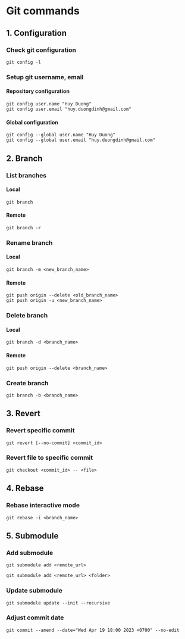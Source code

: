 # Git commands

## 1. Configuration

### Check git configuration

```
git config -l
```

### Setup git username, email

#### Repository configuration

```
git config user.name "Huy Duong"
git config user.email "huy.duongdinh@gmail.com"
```

#### Global configuration

```
git config --global user.name "Huy Duong"
git config --global user.email "huy.duongdinh@gmail.com"
```

## 2. Branch

### List branches

#### Local

```
git branch
```

#### Remote

```
git branch -r
```

### Rename branch

#### Local

```
git branch -m <new_branch_name>
```

#### Remote

```
git push origin --delete <old_branch_name>
git push origin -u <new_branch_name>
```

### Delete branch

#### Local

```
git branch -d <branch_name>
```

#### Remote

```
git push origin --delete <branch_name>
```

### Create branch

```
git branch -b <branch_name>
```

## 3. Revert

### Revert specific commit

```
git revert [--no-commit] <commit_id>
```

### Revert file to specific commit

```
git checkout <commit_id> -- <file>
```

## 4. Rebase

### Rebase interactive mode

```
git rebase -i <branch_name>
```

## 5. Submodule

### Add submodule

```
git submodule add <remote_url>

git submodule add <remote_url> <folder>
```

### Update submodule

```
git submodule update --init --recursive
```

### Adjust commit date

```
git commit --amend --date="Wed Apr 19 18:00 2023 +0700" --no-edit
```
